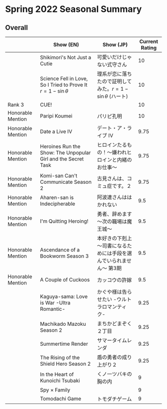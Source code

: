 # Spring 2022 Seasonal Summary
## Overall
|                   | Show (EN)                                                         | Show (JP)                                                           | Current Rating |
| ----------------- | ----------------------------------------------------------------- | ------------------------------------------------------------------- | -------------- |
|                   | Shikimori's Not Just a Cutie                                      | 可愛いだけじゃない式守さん                                          | 10         |
|                   | Science Fell in Love, So I Tried to Prove It $r = 1 - \sin\theta$ | 理系が恋に落ちたので証明してみた。$r = 1 - \sin\theta$ (ハート)     | 10             |
| Rank 3            | CUE!                                                              |                                                                     | 10             |
| Honorable Mention | Paripi Koumei                                                     | パリピ孔明                                                          | 10             |
| Honorable Mention | Date a Live IV                                                    | デート・ア・ライブ IV                                               | 9.75           |
| Honorable Mention | Heroines Run the Show: The Unpopular Girl and the Secret Task     | ヒロインたるもの！～嫌われヒロインと内緒のお仕事～                  | 9.75           |
| Honorable Mention | Komi-san Can't Communicate Season 2                               | 古見さんは、コミュ症です。２                                        | 9.75           |
| Honorable Mention | Aharen-san is Indecipherable                                      | 阿波連さんははかれない                                              | 9.5            |
| Honorable Mention | I'm Quitting Heroing!                                             | 勇者、辞めます～次の職場は魔王城～                                  | 9.5            |
| Honorable Mention | Ascendance of a Bookworm Season 3                                 | 本好きの下剋上 ～司書になるためには手段を選んでいられません～ 第3期 | 9.5            |
| Honorable Mention | A Couple of Cuckoos                                               | カッコウの許嫁                                                      | 9.5            |
|                   | Kaguya-sama: Love is War -Ultra Romantic-                         | かぐや様は告らせたい -ウルトラロマンティク-                         | 9.25           |
|                   | Machikado Mazoku Season 2                                         | まちかどまぞく ２丁目                                               | 9.25           |
|                   | Summertime Render                                                 | サマータイムレンダ                                                  | 9.25           |
|                   | The Rising of the Shield Hero Season 2                            | 盾の勇者の成り上がり２                                              | 9.25           |
|                   | In the Heart of Kunoichi Tsubaki                                  | くノ一ツバキの胸の内                                                | 9              |
|                   | Spy × Family                                                      |                                                                     | 9              |
|                   | Tomodachi Game                                                    | トモダチゲーム                                                      | 9              |
